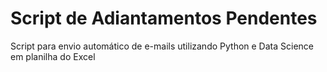 # Script de Adiantamentos Pendentes
Script para envio automático de e-mails utilizando Python e Data Science em planilha do Excel
